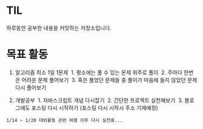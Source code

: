 # TIL

하루동안 공부한 내용을 커밋하는 저장소입니다.

# 목표 활동

1) 알고리즘 최소 1일 1문제
  1. 평소에는 풀 수 있는 문제 위주로 풀이
  2. 주마다 한번은 어려운 문제 풀어보기
  3. 혹은 풀었던 문제들 중 풀이가 마음에 들지 않았던 문제 다시 풀어보기
 
2) 개발공부 
  1. 자바스크립트 개념 다시잡기
  2. 간단한 프로젝트 실천해보기
  3. 블로그에도 포스팅 다시 시작하기 (포스팅 다시 시작시 주소 기재예정)
  

```
1/14 ~ 1/20 대외활동 관련 여행 이후 다시 실천중...
```

